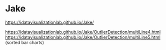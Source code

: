 # Jake
https://idatavisualizationlab.github.io/Jake/

https://idatavisualizationlab.github.io/Jake/OutlierDetection/multiLine4.html
https://idatavisualizationlab.github.io/Jake/OutlierDetection/multiLine5.html (sorted bar charts)
